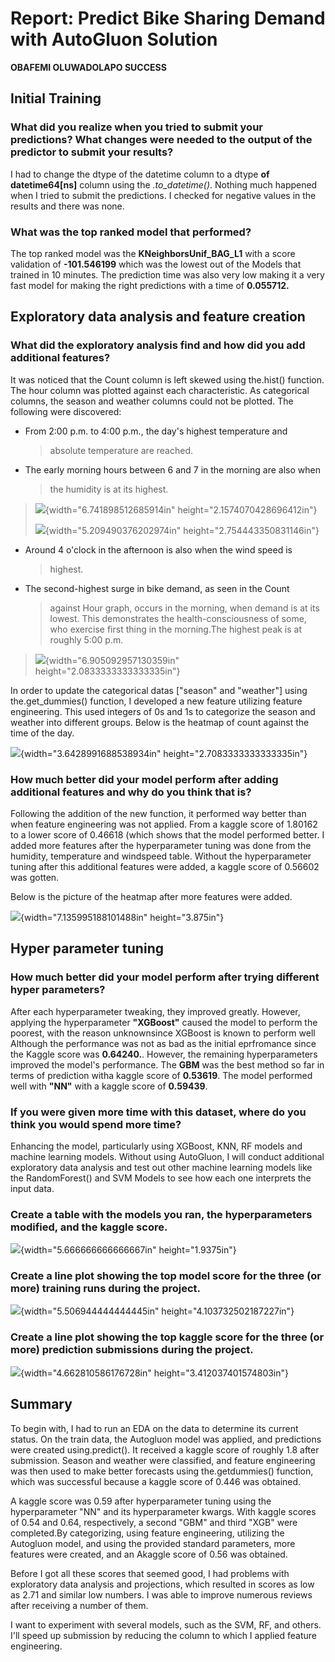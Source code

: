 # **Report: Predict Bike Sharing Demand with AutoGluon Solution**

**OBAFEMI OLUWADOLAPO SUCCESS**

## **Initial Training**

### **What did you realize when you tried to submit your predictions? What changes were needed to the output of the predictor to submit your results?**

I had to change the dtype of the datetime column to a dtype **of
datetime64\[ns\]** column using the *.to_datetime()*. Nothing much
happened when I tried to submit the predictions. I checked for negative
values in the results and there was none.

### **What was the top ranked model that performed?**

The top ranked model was the **KNeighborsUnif_BAG_L1** with a score
validation of **-101.546199** which was the lowest out of the Models
that trained in 10 minutes. The prediction time was also very low making
it a very fast model for making the right predictions with a time of
**0.055712.**

## **Exploratory data analysis and feature creation**

### **What did the exploratory analysis find and how did you add additional features?**

It was noticed that the Count column is left skewed using the.hist()
function. The hour column was plotted against each characteristic. As
categorical columns, the season and weather columns could not be
plotted. The following were discovered:

-   From 2:00 p.m. to 4:00 p.m., the day\'s highest temperature and
    > absolute temperature are reached.

-   The early morning hours between 6 and 7 in the morning are also when
    > the humidity is at its highest.

> ![](vertopal_c00f2c58d73b480891471c57810c576c/media/image2.png){width="6.741898512685914in"
> height="2.1574070428696412in"}
>
> ![](vertopal_c00f2c58d73b480891471c57810c576c/media/image3.png){width="5.209490376202974in"
> height="2.754443350831146in"}

-   Around 4 o\'clock in the afternoon is also when the wind speed is
    > highest.

-   The second-highest surge in bike demand, as seen in the Count
    > against Hour graph, occurs in the morning, when demand is at its
    > lowest. This demonstrates the health-consciousness of some, who
    > exercise first thing in the morning.The highest peak is at roughly
    > 5:00 p.m.

> ![](vertopal_c00f2c58d73b480891471c57810c576c/media/image7.png){width="6.905092957130359in"
> height="2.0833333333333335in"}

In order to update the categorical datas \[\"season\" and \"weather\"\]
using the.get_dummies() function, I developed a new feature utilizing
feature engineering. This used integers of 0s and 1s to categorize the
season and weather into different groups. Below is the heatmap of count
against the time of the day.

![](vertopal_c00f2c58d73b480891471c57810c576c/media/image6.png){width="3.6428991688538934in"
height="2.7083333333333335in"}

### **How much better did your model perform after adding additional features and why do you think that is?**

Following the addition of the new function, it performed way better than
when feature engineering was not applied. From a kaggle score of 1.80162
to a lower score of 0.46618 (which shows that the model performed
better. I added more features after the hyperparameter tuning was done
from the humidity, temperature and windspeed table. Without the
hyperparameter tuning after this additional features were added, a
kaggle score of 0.56602 was gotten.

Below is the picture of the heatmap after more features were added.

![](vertopal_c00f2c58d73b480891471c57810c576c/media/image8.png){width="7.135995188101488in"
height="3.875in"}

## **Hyper parameter tuning**

### **How much better did your model perform after trying different hyper parameters?**

After each hyperparameter tweaking, they improved greatly. However,
applying the hyperparameter **\"XGBoost\"** caused the model to perform
the poorest, with the reason unknownsince XGBoost is known to perform
well Although the performance was not as bad as the initial eprfromance
since the Kaggle score was **0.64240.**. However, the remaining
hyperparameters improved the model\'s performance. The **GBM** was the
best method so far in terms of prediction witha kaggle score of
**0.53619**. The model performed well with **"NN"** with a kaggle score
of **0.59439**.

### **If you were given more time with this dataset, where do you think you would spend more time?**

Enhancing the model, particularly using XGBoost, KNN, RF models and
machine learning models. Without using AutoGluon, I will conduct
additional exploratory data analysis and test out other machine learning
models like the RandomForest() and SVM Models to see how each one
interprets the input data.

### **Create a table with the models you ran, the hyperparameters modified, and the kaggle score.**

![](vertopal_c00f2c58d73b480891471c57810c576c/media/image1.png){width="5.666666666666667in"
height="1.9375in"}

### **Create a line plot showing the top model score for the three (or more) training runs during the project.**

![](vertopal_c00f2c58d73b480891471c57810c576c/media/image4.png){width="5.506944444444445in"
height="4.103732502187227in"}

### **Create a line plot showing the top kaggle score for the three (or more) prediction submissions during the project.**

![](vertopal_c00f2c58d73b480891471c57810c576c/media/image5.png){width="4.662810586176728in"
height="3.412037401574803in"}

## **Summary**

To begin with, I had to run an EDA on the data to determine its current
status. On the train data, the Autogluon model was applied, and
predictions were created using.predict(). It received a kaggle score of
roughly 1.8 after submission. Season and weather were classified, and
feature engineering was then used to make better forecasts using
the.getdummies() function, which was successful because a kaggle score
of 0.446 was obtained.

A kaggle score was 0.59 after hyperparameter tuning using the
hyperparameter \"NN\" and its hyperparameter kwargs. With kaggle scores
of 0.54 and 0.64, respectively, a second \"GBM\" and third \"XGB\" were
completed.By categorizing, using feature engineering, utilizing the
Autogluon model, and using the provided standard parameters, more
features were created, and an Akaggle score of 0.56 was obtained.

Before I got all these scores that seemed good, I had problems with
exploratory data analysis and projections, which resulted in scores as
low as 2.71 and similar low numbers. I was able to improve numerous
reviews after receiving a number of them.

I want to experiment with several models, such as the SVM, RF, and
others. I\'ll speed up submission by reducing the column to which I
applied feature engineering.
